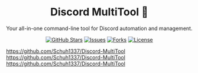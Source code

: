 <h1 align="center">Discord MultiTool 🚀</h1>

<p align="center">
  Your all-in-one command-line tool for Discord automation and management.
</p>

<p align="center">
  <a href="https://github.com/Schuh1337/Discord-MultiTool/stargazers"><img src="https://img.shields.io/github/stars/Schuh1337/Discord-MultiTool?style=social" alt="GitHub Stars"></a>
  <a href="https://github.com/Schuh1337/Discord-MultiTool/issues"><img src="https://img.shields.io/github/issues/Schuh1337/Discord-MultiTool" alt="Issues"></a>
  <a href="https://github.com/Schuh1337/Discord-MultiTool/network/fork"><img src="https://img.shields.io/github/forks/Schuh1337/Discord-MultiTool" alt="Forks"></a>
  <a href="https://github.com/Schuh1337/Discord-MultiTool/blob/main/LICENSE"><img src="https://img.shields.io/github/license/Schuh1337/Discord-MultiTool" alt="License"></a>
</p>

https://github.com/Schuh1337/Discord-MultiTool
https://github.com/Schuh1337/Discord-MultiTool
https://github.com/Schuh1337/Discord-MultiTool
